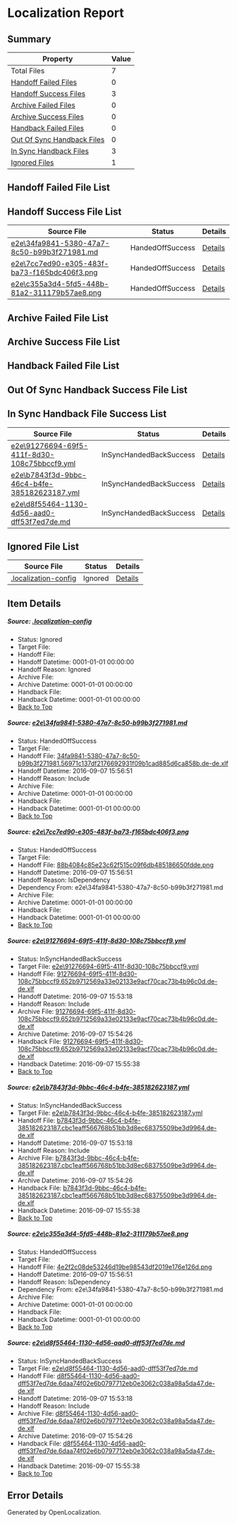 # <a name='report-top'></a> Localization Report

## Summary
 Property | Value 
 -------- | ----- 
 Total Files | 7
[ Handoff Failed Files ](#handoff-failed-list)| 0
[ Handoff Success Files ](#handoff-success-list)| 3
[ Archive Failed Files ](#archive-failed-list)| 0
[ Archive Success Files ](#archive-success-list)| 0
[ Handback Failed Files ](#handback-failed-list)| 0
[ Out Of Sync Handback Files ](#outofsync-handback-success-list)| 0
[ In Sync Handback Files ](#insync-handback-success-list)| 3
[ Ignored Files ](#ignored-list)| 1

## <a name='handoff-failed-list'></a> Handoff Failed File List

## <a name='handoff-success-list'></a> Handoff Success File List
 Source File | Status | Details 
 ----------- | ------ | ------- 
 [e2e\34fa9841-5380-47a7-8c50-b99b3f271981.md](https://github.com/OpenLocalizationTestOrg/ol-test0/blob/5dc02b292df01c342aeef0920d135521d8d241c3/e2e/34fa9841-5380-47a7-8c50-b99b3f271981.md) | HandedOffSuccess | [Details](#886d8cdda49402e87b0c59eb13ea5430839118e21)
 [e2e\7cc7ed90-e305-483f-ba73-f165bdc406f3.png](https://github.com/OpenLocalizationTestOrg/ol-test0/blob/5dc02b292df01c342aeef0920d135521d8d241c3/e2e/7cc7ed90-e305-483f-ba73-f165bdc406f3.png) | HandedOffSuccess | [Details](#88b4084c85e23c62f515c09f6db485186650fdde2)
 [e2e\c355a3d4-5fd5-448b-81a2-311179b57ae8.png](https://github.com/OpenLocalizationTestOrg/ol-test0/blob/5dc02b292df01c342aeef0920d135521d8d241c3/e2e/c355a3d4-5fd5-448b-81a2-311179b57ae8.png) | HandedOffSuccess | [Details](#4e2f2c08de53246d19be98543df2019e176e126d5)

## <a name='archive-failed-list'></a> Archive Failed File List

## <a name='archive-success-list'></a> Archive Success File List

## <a name='handback-failed-list'></a> Handback Failed File List

## <a name='outofsync-handback-success-list'></a> Out Of Sync Handback Success File List

## <a name='insync-handback-success-list'></a> In Sync Handback File Success List
 Source File | Status | Details 
 ----------- | ------ | ------- 
 [e2e\91276694-69f5-411f-8d30-108c75bbccf9.yml](https://github.com/OpenLocalizationTestOrg/ol-test0/blob/ac5629b2142fbcf5e8bad4e5f7421299886fc4a4/e2e/91276694-69f5-411f-8d30-108c75bbccf9.yml) | InSyncHandedBackSuccess | [Details](#fb490d04a571d87748f2ca8d2a5b9a49cfbb880c3)
 [e2e\b7843f3d-9bbc-46c4-b4fe-385182623187.yml](https://github.com/OpenLocalizationTestOrg/ol-test0/blob/ac5629b2142fbcf5e8bad4e5f7421299886fc4a4/e2e/b7843f3d-9bbc-46c4-b4fe-385182623187.yml) | InSyncHandedBackSuccess | [Details](#ae456abfbbc42fcca85ce000dbd059b78375b16d4)
 [e2e\d8f55464-1130-4d56-aad0-dff53f7ed7de.md](https://github.com/OpenLocalizationTestOrg/ol-test0/blob/ac5629b2142fbcf5e8bad4e5f7421299886fc4a4/e2e/d8f55464-1130-4d56-aad0-dff53f7ed7de.md) | InSyncHandedBackSuccess | [Details](#2e7169044182234147ed96f281e2fd5a0b3b7d266)

## <a name='ignored-list'></a> Ignored File List
 Source File | Status | Details 
 ----------- | ------ | ------- 
 [.localization-config](https://github.com/OpenLocalizationTestOrg/ol-test0/blob/5dc02b292df01c342aeef0920d135521d8d241c3/.localization-config) | Ignored | [Details](#c268a05ecaa7ec85942ed632c29928ee5bd6da8d0)

## Item Details
##### <a name='c268a05ecaa7ec85942ed632c29928ee5bd6da8d0'></a> Source: [.localization-config](https://github.com/OpenLocalizationTestOrg/ol-test0/blob/5dc02b292df01c342aeef0920d135521d8d241c3/.localization-config)
* Status: Ignored
* Target File: 
* Handoff File: 
* Handoff Datetime: 0001-01-01 00:00:00
* Handoff Reason: Ignored
* Archive File: 
* Archive Datetime: 0001-01-01 00:00:00
* Handback File: 
* Handback Datetime: 0001-01-01 00:00:00
* [Back to Top](#report-top)

##### <a name='886d8cdda49402e87b0c59eb13ea5430839118e21'></a> Source: [e2e\34fa9841-5380-47a7-8c50-b99b3f271981.md](https://github.com/OpenLocalizationTestOrg/ol-test0/blob/5dc02b292df01c342aeef0920d135521d8d241c3/e2e/34fa9841-5380-47a7-8c50-b99b3f271981.md)
* Status: HandedOffSuccess
* Target File: 
* Handoff File: [34fa9841-5380-47a7-8c50-b99b3f271981.56971c137df2176692931f09b1cad885d6ca858b.de-de.xlf](https://github.com/OpenLocalizationTestOrg/ol-test0-handoff/blob/013879aeee86586448caf7e428412d4e560112c7/ol-handoff/OpenLocalizationTestOrg/ol-test0-dede/yuwzho/ht/34fa9841-5380-47a7-8c50-b99b3f271981.56971c137df2176692931f09b1cad885d6ca858b.de-de.xlf)
* Handoff Datetime: 2016-09-07 15:56:51
* Handoff Reason: Include
* Archive File: 
* Archive Datetime: 0001-01-01 00:00:00
* Handback File: 
* Handback Datetime: 0001-01-01 00:00:00
* [Back to Top](#report-top)

##### <a name='88b4084c85e23c62f515c09f6db485186650fdde2'></a> Source: [e2e\7cc7ed90-e305-483f-ba73-f165bdc406f3.png](https://github.com/OpenLocalizationTestOrg/ol-test0/blob/5dc02b292df01c342aeef0920d135521d8d241c3/e2e/7cc7ed90-e305-483f-ba73-f165bdc406f3.png)
* Status: HandedOffSuccess
* Target File: 
* Handoff File: [88b4084c85e23c62f515c09f6db485186650fdde.png](https://github.com/OpenLocalizationTestOrg/ol-test0-handoff/blob/013879aeee86586448caf7e428412d4e560112c7/ol-handoff/OpenLocalizationTestOrg/ol-test0-dede/yuwzho/ht/88b4084c85e23c62f515c09f6db485186650fdde.png)
* Handoff Datetime: 2016-09-07 15:56:51
* Handoff Reason: IsDependency
* Dependency From: e2e\34fa9841-5380-47a7-8c50-b99b3f271981.md
* Archive File: 
* Archive Datetime: 0001-01-01 00:00:00
* Handback File: 
* Handback Datetime: 0001-01-01 00:00:00
* [Back to Top](#report-top)

##### <a name='fb490d04a571d87748f2ca8d2a5b9a49cfbb880c3'></a> Source: [e2e\91276694-69f5-411f-8d30-108c75bbccf9.yml](https://github.com/OpenLocalizationTestOrg/ol-test0/blob/ac5629b2142fbcf5e8bad4e5f7421299886fc4a4/e2e/91276694-69f5-411f-8d30-108c75bbccf9.yml)
* Status: InSyncHandedBackSuccess
* Target File: [e2e\91276694-69f5-411f-8d30-108c75bbccf9.yml](https://github.com/OpenLocalizationTestOrg/ol-test0-dede/blob/8968a5e72025d9dc9857ab3dd308077893ef6c39/e2e/91276694-69f5-411f-8d30-108c75bbccf9.yml)
* Handoff File: [91276694-69f5-411f-8d30-108c75bbccf9.652b9712569a33e02133e9acf70cac73b4b96c0d.de-de.xlf](https://github.com/OpenLocalizationTestOrg/ol-test0-handoff/blob/e8f576c8c7b231abbcc725d3789d7ea7a18ce9c0/ol-handoff/OpenLocalizationTestOrg/ol-test0-dede/yuwzho/ht/91276694-69f5-411f-8d30-108c75bbccf9.652b9712569a33e02133e9acf70cac73b4b96c0d.de-de.xlf)
* Handoff Datetime: 2016-09-07 15:53:18
* Handoff Reason: Include
* Archive File: [91276694-69f5-411f-8d30-108c75bbccf9.652b9712569a33e02133e9acf70cac73b4b96c0d.de-de.xlf](https://github.com/OpenLocalizationTestOrg/ol-test0-handoff/blob/04ff70d9b5cf9c9982e75b85f521b5973820c8fa/ol-archive/OpenLocalizationTestOrg/ol-test0-dede/yuwzho/ht/91276694-69f5-411f-8d30-108c75bbccf9.652b9712569a33e02133e9acf70cac73b4b96c0d.de-de.xlf)
* Archive Datetime: 2016-09-07 15:54:26
* Handback File: [91276694-69f5-411f-8d30-108c75bbccf9.652b9712569a33e02133e9acf70cac73b4b96c0d.de-de.xlf](https://github.com/OpenLocalizationTestOrg/ol-test0-handback/blob/2ba6471857d9754faa528cfc2ff2ea6d8bacd5fd/ol-handback/OpenLocalizationTestOrg/ol-test0-dede/yuwzho/ht/91276694-69f5-411f-8d30-108c75bbccf9.652b9712569a33e02133e9acf70cac73b4b96c0d.de-de.xlf)
* Handback Datetime: 2016-09-07 15:55:38
* [Back to Top](#report-top)

##### <a name='ae456abfbbc42fcca85ce000dbd059b78375b16d4'></a> Source: [e2e\b7843f3d-9bbc-46c4-b4fe-385182623187.yml](https://github.com/OpenLocalizationTestOrg/ol-test0/blob/ac5629b2142fbcf5e8bad4e5f7421299886fc4a4/e2e/b7843f3d-9bbc-46c4-b4fe-385182623187.yml)
* Status: InSyncHandedBackSuccess
* Target File: [e2e\b7843f3d-9bbc-46c4-b4fe-385182623187.yml](https://github.com/OpenLocalizationTestOrg/ol-test0-dede/blob/8968a5e72025d9dc9857ab3dd308077893ef6c39/e2e/b7843f3d-9bbc-46c4-b4fe-385182623187.yml)
* Handoff File: [b7843f3d-9bbc-46c4-b4fe-385182623187.cbc1eaff566768b51bb3d8ec68375509be3d9964.de-de.xlf](https://github.com/OpenLocalizationTestOrg/ol-test0-handoff/blob/e8f576c8c7b231abbcc725d3789d7ea7a18ce9c0/ol-handoff/OpenLocalizationTestOrg/ol-test0-dede/yuwzho/ht/b7843f3d-9bbc-46c4-b4fe-385182623187.cbc1eaff566768b51bb3d8ec68375509be3d9964.de-de.xlf)
* Handoff Datetime: 2016-09-07 15:53:18
* Handoff Reason: Include
* Archive File: [b7843f3d-9bbc-46c4-b4fe-385182623187.cbc1eaff566768b51bb3d8ec68375509be3d9964.de-de.xlf](https://github.com/OpenLocalizationTestOrg/ol-test0-handoff/blob/04ff70d9b5cf9c9982e75b85f521b5973820c8fa/ol-archive/OpenLocalizationTestOrg/ol-test0-dede/yuwzho/ht/b7843f3d-9bbc-46c4-b4fe-385182623187.cbc1eaff566768b51bb3d8ec68375509be3d9964.de-de.xlf)
* Archive Datetime: 2016-09-07 15:54:26
* Handback File: [b7843f3d-9bbc-46c4-b4fe-385182623187.cbc1eaff566768b51bb3d8ec68375509be3d9964.de-de.xlf](https://github.com/OpenLocalizationTestOrg/ol-test0-handback/blob/2ba6471857d9754faa528cfc2ff2ea6d8bacd5fd/ol-handback/OpenLocalizationTestOrg/ol-test0-dede/yuwzho/ht/b7843f3d-9bbc-46c4-b4fe-385182623187.cbc1eaff566768b51bb3d8ec68375509be3d9964.de-de.xlf)
* Handback Datetime: 2016-09-07 15:55:38
* [Back to Top](#report-top)

##### <a name='4e2f2c08de53246d19be98543df2019e176e126d5'></a> Source: [e2e\c355a3d4-5fd5-448b-81a2-311179b57ae8.png](https://github.com/OpenLocalizationTestOrg/ol-test0/blob/5dc02b292df01c342aeef0920d135521d8d241c3/e2e/c355a3d4-5fd5-448b-81a2-311179b57ae8.png)
* Status: HandedOffSuccess
* Target File: 
* Handoff File: [4e2f2c08de53246d19be98543df2019e176e126d.png](https://github.com/OpenLocalizationTestOrg/ol-test0-handoff/blob/013879aeee86586448caf7e428412d4e560112c7/ol-handoff/OpenLocalizationTestOrg/ol-test0-dede/yuwzho/ht/4e2f2c08de53246d19be98543df2019e176e126d.png)
* Handoff Datetime: 2016-09-07 15:56:51
* Handoff Reason: IsDependency
* Dependency From: e2e\34fa9841-5380-47a7-8c50-b99b3f271981.md
* Archive File: 
* Archive Datetime: 0001-01-01 00:00:00
* Handback File: 
* Handback Datetime: 0001-01-01 00:00:00
* [Back to Top](#report-top)

##### <a name='2e7169044182234147ed96f281e2fd5a0b3b7d266'></a> Source: [e2e\d8f55464-1130-4d56-aad0-dff53f7ed7de.md](https://github.com/OpenLocalizationTestOrg/ol-test0/blob/ac5629b2142fbcf5e8bad4e5f7421299886fc4a4/e2e/d8f55464-1130-4d56-aad0-dff53f7ed7de.md)
* Status: InSyncHandedBackSuccess
* Target File: [e2e\d8f55464-1130-4d56-aad0-dff53f7ed7de.md](https://github.com/OpenLocalizationTestOrg/ol-test0-dede/blob/8968a5e72025d9dc9857ab3dd308077893ef6c39/e2e/d8f55464-1130-4d56-aad0-dff53f7ed7de.md)
* Handoff File: [d8f55464-1130-4d56-aad0-dff53f7ed7de.6daa74f02e6b0797712eb0e3062c038a98a5da47.de-de.xlf](https://github.com/OpenLocalizationTestOrg/ol-test0-handoff/blob/e8f576c8c7b231abbcc725d3789d7ea7a18ce9c0/ol-handoff/OpenLocalizationTestOrg/ol-test0-dede/yuwzho/ht/d8f55464-1130-4d56-aad0-dff53f7ed7de.6daa74f02e6b0797712eb0e3062c038a98a5da47.de-de.xlf)
* Handoff Datetime: 2016-09-07 15:53:18
* Handoff Reason: Include
* Archive File: [d8f55464-1130-4d56-aad0-dff53f7ed7de.6daa74f02e6b0797712eb0e3062c038a98a5da47.de-de.xlf](https://github.com/OpenLocalizationTestOrg/ol-test0-handoff/blob/04ff70d9b5cf9c9982e75b85f521b5973820c8fa/ol-archive/OpenLocalizationTestOrg/ol-test0-dede/yuwzho/ht/d8f55464-1130-4d56-aad0-dff53f7ed7de.6daa74f02e6b0797712eb0e3062c038a98a5da47.de-de.xlf)
* Archive Datetime: 2016-09-07 15:54:26
* Handback File: [d8f55464-1130-4d56-aad0-dff53f7ed7de.6daa74f02e6b0797712eb0e3062c038a98a5da47.de-de.xlf](https://github.com/OpenLocalizationTestOrg/ol-test0-handback/blob/2ba6471857d9754faa528cfc2ff2ea6d8bacd5fd/ol-handback/OpenLocalizationTestOrg/ol-test0-dede/yuwzho/ht/d8f55464-1130-4d56-aad0-dff53f7ed7de.6daa74f02e6b0797712eb0e3062c038a98a5da47.de-de.xlf)
* Handback Datetime: 2016-09-07 15:55:38
* [Back to Top](#report-top)


## Error Details

Generated by OpenLocalization.

